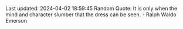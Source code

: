 Last updated: 2024-04-02 18:59:45
Random Quote: It is only when the mind and character slumber that the dress can be seen. - Ralph Waldo Emerson
